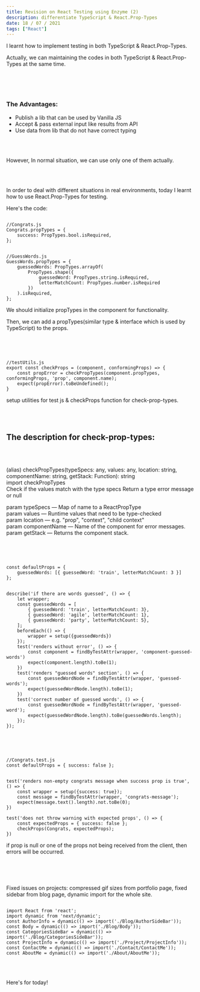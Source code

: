 ```yaml
---
title: Revision on React Testing using Enzyme (2)
description: differentiate TypeScript & React.Prop-Types
date: 18 / 07 / 2021
tags: ["React"]
---
```


<p>I learnt how to implement testing in both TypeScript & React.Prop-Types.</p>
<p>Actually, we can maintaining the codes in both TypeScript & React.Prop-Types at the same time.</p>
<br/><br/><br/>
<h3>The Advantages:</h3>
<ul>
    <li>Publish a lib that can be used by Vanilla JS</li>
    <li>Accept & pass external input like results from API</li>
    <li>Use data from lib that do not have correct typing</li>
</ul>
<br/><br/>
<p>However, In normal situation, we can use only one of them actually.</p>
<br/><br/>
<p>In order to deal with different situations in real environments, today I learnt how to use React.Prop-Types for testing.</p>
<p>Here's the code:</p>
<pre class="language-jsx" ><code>
//Congrats.js
Congrats.propTypes = {
    success: PropTypes.bool.isRequired,
};</code></pre>
<pre class="language-jsx" ><code>
//GuessWords.js
GuessWords.propTypes = {
    guessedWords: PropTypes.arrayOf(
        PropTypes.shape({
            guessedWord: PropTypes.string.isRequired,
            letterMatchCount: PropTypes.number.isRequired
        })
    ).isRequired,
};</code></pre>
<p>We should initialize propTypes in the component for functionality.</p>
<p>Then, we can add a propTypes(similar type & interface which is used by TypeScript) to the props.</p>
<br/><br/>
<pre class="language-jsx" ><code>
//testUtils.js
export const checkProps = (component, conformingProps) => {
    const propError = checkPropTypes(component.propTypes, conformingProps, 'prop', component.name);
    expect(propError).toBeUndefined();
}
</code></pre>
<p>setup utilities for test js & checkProps function for check-prop-types.</p>
<br/><br/>
<h2 class="text-4xl">The description for check-prop-types:</h2>
<br/><br/>
<p class="italic">
(alias) checkPropTypes(typeSpecs: any, values: any, location: string, componentName: string, getStack: Function): string</br>
import checkPropTypes</br>
Check if the values match with the type specs Return a type error message or null</p>
<p class="italic">
param typeSpecs — Map of name to a ReactPropType</br>
param values — Runtime values that need to be type-checked</br>
param location — e.g. "prop", "context", "child context"</br>
param componentName — Name of the component for error messages.</br>
param getStack — Returns the component stack.</br>
</p><br/><br/>

<pre class="language-jsx" ><code>
const defaultProps = {
    guessedWords: [{ guessedWord: 'train', letterMatchCount: 3 }]
};
</code></pre>

<pre class="language-jsx" ><code>
describe('if there are words guessed', () => {
    let wrapper;
    const guessedWords = [
        { guessedWord: 'train', letterMatchCount: 3},
        { guessedWord: 'agile', letterMatchCount: 1},
        { guessedWord: 'party', letterMatchCount: 5},
    ];
    beforeEach(() => {
        wrapper = setup({guessedWords})
    });
    test('renders without error', () => {
        const component = findByTestAttr(wrapper, 'component-guessed-words')
        expect(component.length).toBe(1);
    })
    test('renders "guessed words" section', () => {
        const guessedWordNode = findByTestAttr(wrapper, 'guessed-words');
        expect(guessedWordNode.length).toBe(1);
    })
    test('correct number of guessed words', () => {
        const guessedWordNode = findByTestAttr(wrapper, 'guessed-word');
        expect(guessedWordNode.length).toBe(guessedWords.length);
    });
});
</code></pre>

<br/><br/>

<pre class="language-jsx" ><code>
//Congrats.test.js
const defaultProps = { success: false };
</code></pre>
<pre class="language-jsx" ><code>
test('renders non-empty congrats message when success prop is true', () => {
    const wrapper = setup({success: true});
    const message = findByTestAttr(wrapper, 'congrats-message');
    expect(message.text().length).not.toBe(0);
})

test('does not throw warning with expected props', () => {
    const expectedProps = { success: false };
    checkProps(Congrats, expectedProps);
})
</code></pre>
<p>if prop is null or one of the props not being received from the client, then errors will be occurred.</p>
<br/><br/><br/>
<p>Fixed issues on projects: compressed gif sizes from portfolio page, fixed sidebar from blog page, dynamic import for the whole site.</p>
<pre class="language-jsx" ><code>
import React from 'react';
import dynamic from 'next/dynamic';
const AuthorInfo = dynamic(() => import('./Blog/AuthorSideBar'));
const Body = dynamic(() => import('./Blog/Body'));
const CategoriesSideBar = dynamic(() => import('./Blog/CategoriesSideBar'));
const ProjectInfo = dynamic(() => import('./Project/ProjectInfo'));
const ContactMe = dynamic(() => import('./Contact/ContactMe'));
const AboutMe = dynamic(() => import('./About/AboutMe'));
</code></pre>
<br/><br/>
<p>Here's for today!</p>
